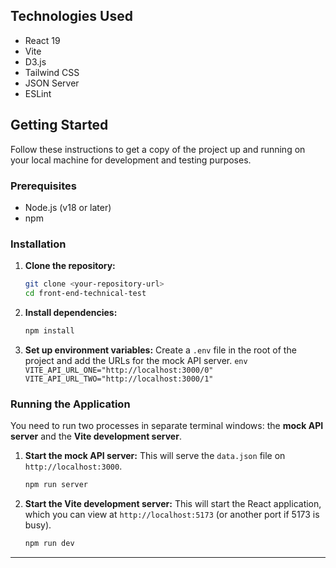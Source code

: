 ## Technologies Used

- React 19
- Vite
- D3.js
- Tailwind CSS
- JSON Server
- ESLint

## Getting Started

Follow these instructions to get a copy of the project up and running on your local machine for development and testing purposes.

### Prerequisites

- Node.js (v18 or later)
- npm

### Installation

1.  **Clone the repository:**

    ```bash
    git clone <your-repository-url>
    cd front-end-technical-test
    ```

2.  **Install dependencies:**

    ```bash
    npm install
    ```

3.  **Set up environment variables:**
    Create a `.env` file in the root of the project and add the URLs for the mock API server.
    `env
VITE_API_URL_ONE="http://localhost:3000/0"
VITE_API_URL_TWO="http://localhost:3000/1" 
`

### Running the Application

You need to run two processes in separate terminal windows: the **mock API server** and the **Vite development server**.

1.  **Start the mock API server:**
    This will serve the `data.json` file on `http://localhost:3000`.

    ```bash
    npm run server
    ```

2.  **Start the Vite development server:**
    This will start the React application, which you can view at `http://localhost:5173` (or another port if 5173 is busy).
    ```bash
    npm run dev
    ```

---
